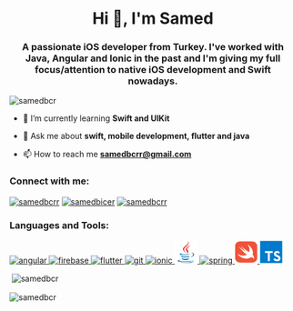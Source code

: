 <h1 align="center">Hi 👋, I'm Samed</h1>
<h3 align="center">A passionate iOS developer from Turkey. I've worked with Java, Angular and Ionic in the past and I'm giving my full focus/attention to native iOS development and Swift nowadays.</h3>

<p align="left"> <img src="https://komarev.com/ghpvc/?username=samedbcr&label=Profile%20views&color=0e75b6&style=flat" alt="samedbcr" /> </p>

- 🌱 I’m currently learning **Swift and UIKit**

- 💬 Ask me about **swift, mobile development, flutter and java**

- 📫 How to reach me **samedbcrr@gmail.com**

<h3 align="left">Connect with me:</h3>
<p align="left">
<a href="https://twitter.com/samedbcrr" target="blank"><img align="center" src="https://raw.githubusercontent.com/rahuldkjain/github-profile-readme-generator/master/src/images/icons/Social/twitter.svg" alt="samedbcrr" height="30" width="40" /></a>
<a href="https://linkedin.com/in/samedbicer" target="blank"><img align="center" src="https://raw.githubusercontent.com/rahuldkjain/github-profile-readme-generator/master/src/images/icons/Social/linked-in-alt.svg" alt="samedbicer" height="30" width="40" /></a>
<a href="https://www.hackerrank.com/samedbcrr" target="blank"><img align="center" src="https://raw.githubusercontent.com/rahuldkjain/github-profile-readme-generator/master/src/images/icons/Social/hackerrank.svg" alt="samedbcrr" height="30" width="40" /></a>
</p>

<h3 align="left">Languages and Tools:</h3>
<p align="left"> <a href="https://angular.io" target="_blank"> <img src="https://angular.io/assets/images/logos/angular/angular.svg" alt="angular" width="40" height="40"/> </a> <a href="https://firebase.google.com/" target="_blank"> <img src="https://www.vectorlogo.zone/logos/firebase/firebase-icon.svg" alt="firebase" width="40" height="40"/> </a> <a href="https://flutter.dev" target="_blank"> <img src="https://www.vectorlogo.zone/logos/flutterio/flutterio-icon.svg" alt="flutter" width="40" height="40"/> </a> <a href="https://git-scm.com/" target="_blank"> <img src="https://www.vectorlogo.zone/logos/git-scm/git-scm-icon.svg" alt="git" width="40" height="40"/> </a> <a href="https://ionicframework.com" target="_blank"> <img src="https://upload.wikimedia.org/wikipedia/commons/d/d1/Ionic_Logo.svg" alt="ionic" width="40" height="40"/> </a> <a href="https://www.java.com" target="_blank"> <img src="https://raw.githubusercontent.com/devicons/devicon/master/icons/java/java-original.svg" alt="java" width="40" height="40"/> </a> <a href="https://spring.io/" target="_blank"> <img src="https://www.vectorlogo.zone/logos/springio/springio-icon.svg" alt="spring" width="40" height="40"/> </a> <a href="https://developer.apple.com/swift/" target="_blank"> <img src="https://raw.githubusercontent.com/devicons/devicon/master/icons/swift/swift-original.svg" alt="swift" width="40" height="40"/> </a> <a href="https://www.typescriptlang.org/" target="_blank"> <img src="https://raw.githubusercontent.com/devicons/devicon/master/icons/typescript/typescript-original.svg" alt="typescript" width="40" height="40"/> </a> </p>

<p>&nbsp;<img align="center" src="https://github-readme-stats.vercel.app/api?username=samedbcr&show_icons=true&theme=dark&locale=en" alt="samedbcr" /></p>

<p><img align="center" src="https://github-readme-streak-stats.herokuapp.com/?user=samedbcr&theme=dark" alt="samedbcr" /></p>
